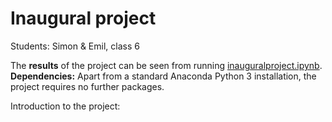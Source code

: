 # Inaugural project
Students: Simon & Emil, class 6  

The **results** of the project can be seen from running [inauguralproject.ipynb](inauguralproject.ipynb).
**Dependencies:** Apart from a standard Anaconda Python 3 installation, the project requires no further packages.

Introduction to the project:
